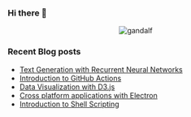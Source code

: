 ### Hi there 👋

<!--
**rohanreddych/rohanreddych** is a ✨ _special_ ✨ repository because its `README.md` (this file) appears on your GitHub profile.

Here are some ideas to get you started:

- 🔭 I’m currently working on ...
- 🌱 I’m currently learning ...
- 👯 I’m looking to collaborate on ...
- 🤔 I’m looking for help with ...
- 💬 Ask me about ...
- 📫 How to reach me: ...
- 😄 Pronouns: ...
- ⚡ Fun fact: ...
-->


<p align="center">
  <img src="https://github.com/rohanreddych/rohanreddych/blob/master/gandalf.gif" alt="gandalf"/>
</p>


### Recent Blog posts

* [Text Generation with Recurrent Neural Networks](https://www.section.io/engineering-education/text-generation-nn/)
* [Introduction to GitHub Actions](https://www.section.io/engineering-education/github-actions/)
* [Data Visualization with D3.js](https://www.section.io/engineering-education/data-visualization-with-d3js/)
* [Cross platform applications with Electron](https://www.section.io/engineering-education/cross-platform-applications-electron/)
* [Introduction to Shell Scripting](https://www.section.io/engineering-education/introduction-to-shell-scripting/)
